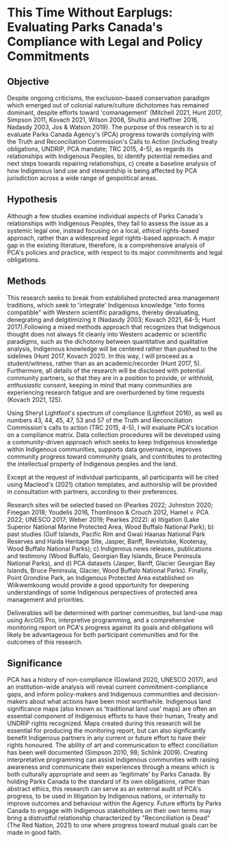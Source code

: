 # This Time Without Earplugs: Evaluating Parks Canada's Compliance with Legal and Policy Commitments

## Objective
Despite ongoing criticisms, the exclusion-based conservation paradigm which emerged out of colonial nature/culture dichotomes has remained dominant, despite efforts toward 'comanagement' (Mitchell 2021, Hunt 2017, Simpson 2011, Kovach 2021, Wilson 2008, Shultis and Heffner 2016, Nadasdy 2003, Jos & Watson 2019). The purpose of this research is to a) evaluate Parks Canada Agency's (PCA) progress towards complying with the Truth and Reconciliation Commission's Calls to Action (including treaty obligations, UNDRIP, PCA mandate; TRC 2015, 4-5), as regards its relationships with Indigenous Peoples, b) identify potential remedies and next steps towards repairing relationships, c) create a baseline analysis of how Indigenous land use and stewardship is being affected by PCA jurisdiction across a wide range of geopolitical areas. 

## Hypothesis
Although a few studies examine individual aspects of Parks Canada's relationships with Indigenous Peoples, they fail to assess the issue as a systemic legal one, instead focusing on a local, *ethical* rights-based approach, rather than a widespread *legal* rights-based approach. A major gap in the existing literature, therefore, is a comprehensive analysis of PCA's policies and practice, with respect to its major commitments and legal obligations. 

## Methods
This research seeks to break from established protected area management traditions, which seek to 'integrate' Indigenous knowledge "into forms compatible" with Western scientific paradigms, thereby devaluating, denegrating and delgitimizing it (Nadasdy 2003; Kovach 2021, 64-5; Hunt 2017).Following a mixed methods approach that recognizes that Indigenous thought does not always fit cleanly into Western academic or scientific paradigms, such as the dichotomy between quantitative and qualitative analysis, Indigenous knowledge will be centered rather than pushed to the sidelines (Hunt 2017, Kovach 2021). In this way, I will proceed as a student/witness, rather than as an academic/recorder (Hunt 2017, 5). Furthermore, all details of the research will be disclosed with potential community partners, so that they are in a position to provide, or withhold, *enthusiastic* consent, keeping in mind that many communities are experiencing research fatigue and are overburdened by time requests (Kovach 2021, 125).

Using Sheryl Lightfoot's spectrum of compliance (Lightfoot 2016), as well as numbers 43, 44, 45, 47, 53 and 57 of the Truth and Reconciliation Commission's calls to action (TRC 2015, 4-5), I will evaluate PCA's location on a compliance matrix. Data collection procedures will be developed using a community-driven approach which seeks to keep Indigenous knowledge within Indigenous communities, supports data governance, improves community progress toward community goals, and contributes to protecting the intellectual property of Indigenous peoples and the land.

Except at the request of individual participants, all participants will be cited using Macleod's (2021) citation templates, and authorship will be provided in consultation with partners, according to their preferences.

Research sites will be selected based on (Pearkes 2022; Johnston 2020; Finegan 2018; Youdelis 2016, Thomlinson & Crouch 2012, Hamel v. PCA 2022; UNESCO 2017; Weber 2019; Pearkes 2022): a) litigation (Lake Superior National Marine Protected Area, Wood Buffalo National Park); b) past studies (Gulf Islands, Pacific Rim and Gwaii Haanas National Park Reserves and Haida Heritage Site, Jasper, Banff, Revelstoke, Kootenay, Wood Buffalo National Parks); c) Indigenous news releases, publications and testimony (Wood Buffalo, Georgian Bay Islands, Bruce Peninsula National Parks), and d) PCA datasets (Jasper, Banff, Glacier Georgian Bay Islands, Bruce Peninsula, Glacier, Wood Buffalo National Parks). Finally, Point Grondine Park, an Indigenous Protected Area established on Wiikwemkoong would provide a good opportunity for deepening understandings of some Indigenous perspectives of protected area management and priorities.

Deliverables will be determined with partner communities, but land-use map using ArcGIS Pro, interpretive programming, and a comprehensive monitoring report on PCA's progress against its goals and obligations will likely be advantageous for both participant communities and for the outcomes of this research.

## Significance
PCA has a history of non-compliance (Gowland 2020, UNESCO 2017), and an institution-wide analysis will reveal current commitment-compliance gaps, and inform policy-makers and Indigenous communities and decision-makers about what actions have been most worthwhile. Indigenous land significance maps (also known as 'traditional land use' maps) are often an essential component of Indigenous efforts to have their human, Treaty and UNDRIP rights recognized. Maps created during this research will be essential for producing the monitoring report, but can also signficantly benefit Indigenous partners in any current or future effort to have their rights honoured. The ability of art and communication to effect conciliation has been well documented (Simpson 2010, 98; Schlink 2009). Creating interpretative programming can assist Indigenous communities with raising awareness and communicate their experiences through a means which is both culturally appropriate and seen as 'legitimate' by Parks Canada. By holding Parks Canada to the standard of its own obligations, rather than abstract ethics, this research can serve as an external audit of PCA's progress, to be used in litigation by Indigenous nations, or internally to improve outcomes and behaviour within the Agency. Future efforts by Parks Canada to engage with Indigenous stakeholders on their own terms may bring a distrustful relationship characterized by "Reconciliation is Dead" (The Red Nation, 2021) to one where progress toward mutual goals can be made in good faith.
